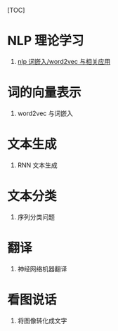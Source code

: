[TOC]

# NLP 理论学习

1. [nlp 词嵌入/word2vec 与相关应用](http://106.15.37.116/2018/04/03/nlp/)



# 词的向量表示

1. word2vec 与词嵌入



# 文本生成

1. RNN 文本生成



# 文本分类

1. 序列分类问题



# 翻译

1. 神经网络机器翻译





# 看图说话

1. 将图像转化成文字

